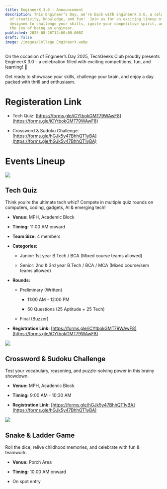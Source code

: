 ```yaml
---
title: EngineerX 3.0 - Announcement
description: This Engineer’s Day, we’re back with EngineerX 3.0, a celebration
  of creativity, knowledge, and fun!  Join us for an exciting lineup of events
  designed to challenge your skills, ignite your competitive spirit, and relive
  the joy of being an engineer.
published: 2025-08-26T12:00:00.000Z
draft: false
image: /images/Collage EngineerX.webp
---
```

On the occasion of Engineer’s Day 2025, TechGeeks Club proudly presents EngineerX 3.0 – a celebration filled with exciting competitions, fun, and learning! 🚀

Get ready to showcase your skills, challenge your brain, and enjoy a day packed with thrill and enthusiasm.

# Registeration Link

*   Tech Quiz: [https://forms.gle/iCYtbokGMT79WAwF8](https://forms.gle/iCYtbokGMT79WAwF8)
    
*   Crossword & Sudoku Challenge: [https://forms.gle/hGJk5y47BhhQT1yBA](https://forms.gle/hGJk5y47BhhQT1yBA)
    

# Events Lineup

![](/images/EngineerX_3.0_TechQuiz.jpg)

## Tech Quiz

Think you’re the ultimate tech whiz? Compete in multiple quiz rounds on computers, coding, gadgets, AI & emerging tech!

*   **Venue:** MPH, Academic Block
    
*   **Timing:** 11:00 AM onward
    
*   **Team Size:** 4 members
    
*   **Categories:**
    
    *   Junior: 1st year B.Tech / BCA (Mixed course teams allowed)
        
    *   Senior: 2nd & 3rd year B.Tech / BCA / MCA (Mixed course/sem teams allowed)
        
*   **Rounds:**
    
    *   Preliminary (Written)
        
        *   11:00 AM - 12:00 PM
            
        *   50 Questions (25 Aptitude + 25 Tech)
            
    *   Final (Buzzer)
        
*   **Registration Link:** [https://forms.gle/iCYtbokGMT79WAwF8](https://forms.gle/iCYtbokGMT79WAwF8)
    

![](/images/EnginnerX_3.0_Sudoku&Crossword.jpg)

## Crossword & Sudoku Challenge

Test your vocabulary, reasoning, and puzzle-solving power in this brainy showdown.

*   **Venue:** MPH, Academic Block
    
*   **Timing:** 9:00 AM - 10:30 AM
    
*   **Registration Link:** [https://forms.gle/hGJk5y47BhhQT1yBA](https://forms.gle/hGJk5y47BhhQT1yBA)
    

![](/images/EngineerX_3.0_Snake&Ladder.jpg)

## Snake & Ladder Game

Roll the dice, relive childhood memories, and celebrate with fun & teamwork.

*   **Venue:** Porch Area
    
*   **Timing:** 10:00 AM onward
    
*   On spot entry